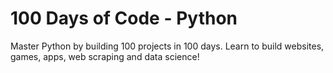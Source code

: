 # 100 Days of Code - Python
Master Python by building 100 projects in 100 days. Learn to build websites, games, apps, web scraping and data science!
